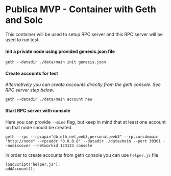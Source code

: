 # Publica MVP - Container with Geth and Solc

This container will be used to setup RPC server and this RPC server will be used to run test.

#### Init a private node using provided genesis.json file
```
geth --datadir ./data/main init genesis.json
```

#### Create accounts for test
*Alternatively you can create accounts directly from the geth console. See RPC server step below.*
```
geth --datadir ./data/main account new
```

#### Start RPC server with console
Here you can provide `--mine` flag, but keep in mind that at least one account on that node should be created.
```
geth --rpc --rpcapi="db,eth,net,web3,personal,web3" --rpccorsdomain "http://node" --rpcaddr "0.0.0.0" --datadir ./data/main --port 30301 --nodiscover --networkid 123123 console
```

In order to create accounts from geth console you can use `helper.js` file
```
loadScript('helper.js');
addAccount();
```
